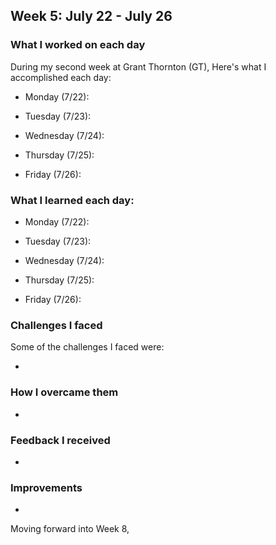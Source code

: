 ## Week 5: July 22 - July 26

### What I worked on each day 

During my second week at Grant Thornton (GT), Here's what I accomplished each day:

- Monday (7/22): 


- Tuesday (7/23):


- Wednesday (7/24): 


- Thursday (7/25): 


- Friday (7/26):

### What I learned each day:

- Monday (7/22): 


- Tuesday (7/23):


- Wednesday (7/24): 


- Thursday (7/25): 


- Friday (7/26):


### Challenges I faced

Some of the challenges I faced were:

-

### How I overcame them

-

### Feedback I received

-

### Improvements

- 

Moving forward into Week 8, 

